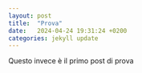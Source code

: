 ```yaml
---
layout: post
title:  "Prova"
date:   2024-04-24 19:31:24 +0200
categories: jekyll update
---
```

Questo invece è il primo post di prova
